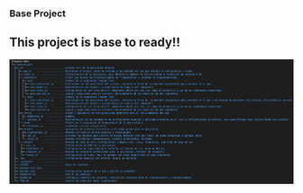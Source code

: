 ### Base Project

## This project is base to ready!!

![estruture](https://github.com/andresflorez0799/supreme-goggles/blob/main/estructurabase.png)
